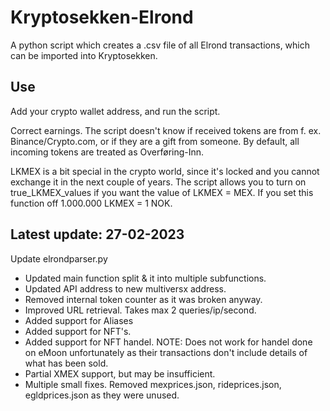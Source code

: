 # Kryptosekken-Elrond
A python script which creates a .csv file of all Elrond transactions, which can be imported into Kryptosekken.

## Use
Add your crypto wallet address, and run the script.

Correct earnings. The script doesn't know if received tokens are from f. ex. Binance/Crypto.com, or if they are a gift from someone. By default, all incoming tokens are treated as Overføring-Inn.

LKMEX is a bit special in the crypto world, since it's locked and you cannot exchange it in the next couple of years. The script allows you to turn on true_LKMEX_values if you want the value of LKMEX = MEX. If you set this function off 1.000.000 LKMEX = 1 NOK.

## Latest update: 27-02-2023
Update elrondparser.py
- Updated main function split & it into multiple subfunctions.
- Updated API address to new multiversx address.
- Removed internal token counter as it was broken anyway.
- Improved URL retrieval. Takes max 2 queries/ip/second.
- Added support for Aliases
- Added support for NFT's.
- Added support for NFT handel. NOTE: Does not work for handel done on eMoon unfortunately as their transactions don't include details of what has been sold.
- Partial XMEX support, but may be insufficient.
- Multiple small fixes.
Removed mexprices.json, rideprices.json, egldprices.json as they were unused.
